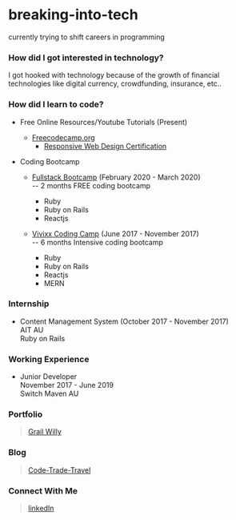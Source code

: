 # breaking-into-tech
currently trying to shift careers in programming

### How did I got interested in technology?

I got hooked with technology because of the growth of financial technologies like digital currency, crowdfunding, insurance, etc..

### How did I learn to code?
  - Free Online Resources/Youtube Tutorials (Present)
    + [Freecodecamp.org](https://www.freecodecamp.org/grailwilly)
        * [Responsive Web Design Certification](https://res.cloudinary.com/gr1w1y/image/upload/q_auto/v1569717097/portfolioWebsite2019/projects/fcc_web_responsive_cert_s3qsrt.png)
        
  - Coding Bootcamp
    + [Fullstack Bootcamp](https://fullstackbootcamp.github.io/) (February 2020 - March 2020)  
      -- 2 months FREE coding bootcamp
        * Ruby
        * Ruby on Rails
        * Reactjs
        
    + [Vivixx Coding Camp](https://www.facebook.com/vivixxcodecamp/) (June 2017 - November 2017)  
      -- 6 months Intensive coding bootcamp
        - Ruby
        - Ruby on Rails
        - Reactjs
        - MERN
      
### Internship
  - Content Management System (October 2017 - November 2017)  
    AIT AU  
    Ruby on Rails  
  
### Working Experience
  - Junior Developer   
    November 2017 - June 2019  
    Switch Maven AU
    
### Portfolio

> [Grail Willy](http://grailwilly.herokuapp.com/)

### Blog

> [Code-Trade-Travel](https://codetradetravel.wordpress.com/)
  
### Connect With Me

> [linkedIn](https://ph.linkedin.com/in/grail-willy)
    
    

